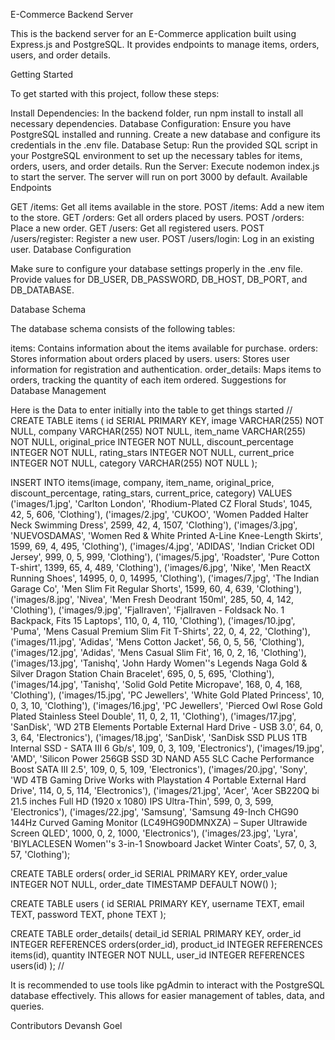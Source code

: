 E-Commerce Backend Server

This is the backend server for an E-Commerce application built using Express.js and PostgreSQL. It provides endpoints to manage items, orders, users, and order details.

Getting Started

To get started with this project, follow these steps:

Install Dependencies: In the backend folder, run npm install to install all necessary dependencies.
Database Configuration: Ensure you have PostgreSQL installed and running. Create a new database and configure its credentials in the .env file.
Database Setup: Run the provided SQL script in your PostgreSQL environment to set up the necessary tables for items, orders, users, and order details.
Run the Server: Execute nodemon index.js to start the server. The server will run on port 3000 by default.
Available Endpoints

GET /items: Get all items available in the store.
POST /items: Add a new item to the store.
GET /orders: Get all orders placed by users.
POST /orders: Place a new order.
GET /users: Get all registered users.
POST /users/register: Register a new user.
POST /users/login: Log in an existing user.
Database Configuration

Make sure to configure your database settings properly in the .env file. Provide values for DB_USER, DB_PASSWORD, DB_HOST, DB_PORT, and DB_DATABASE.

Database Schema

The database schema consists of the following tables:

items: Contains information about the items available for purchase.
orders: Stores information about orders placed by users.
users: Stores user information for registration and authentication.
order_details: Maps items to orders, tracking the quantity of each item ordered.
Suggestions for Database Management

Here is the Data to enter initially into the table to get things started
//
CREATE TABLE items (
  id SERIAL PRIMARY KEY,
  image VARCHAR(255) NOT NULL,
  company VARCHAR(255) NOT NULL,
  item_name VARCHAR(255) NOT NULL,
  original_price INTEGER NOT NULL,
  discount_percentage INTEGER NOT NULL,
  rating_stars INTEGER NOT NULL,
  current_price INTEGER NOT NULL,
  category VARCHAR(255) NOT NULL
);

INSERT INTO items(image, company, item_name, original_price, discount_percentage, rating_stars, current_price, category) VALUES 
('images/1.jpg', 'Carlton London', 'Rhodium-Plated CZ Floral Studs', 1045, 42, 5, 606, 'Clothing'), 
('images/2.jpg', 'CUKOO', 'Women Padded Halter Neck Swimming Dress', 2599, 42, 4, 1507, 'Clothing'), 
('images/3.jpg', 'NUEVOSDAMAS', 'Women Red & White Printed A-Line Knee-Length Skirts', 1599, 69, 4, 495, 'Clothing'), 
('images/4.jpg', 'ADIDAS', 'Indian Cricket ODI Jersey', 999, 0, 5, 999, 'Clothing'), 
('images/5.jpg', 'Roadster', 'Pure Cotton T-shirt', 1399, 65, 4, 489, 'Clothing'), 
('images/6.jpg', 'Nike', 'Men ReactX Running Shoes', 14995, 0, 0, 14995, 'Clothing'), 
('images/7.jpg', 'The Indian Garage Co', 'Men Slim Fit Regular Shorts', 1599, 60, 4, 639, 'Clothing'), 
('images/8.jpg', 'Nivea', 'Men Fresh Deodrant 150ml', 285, 50, 4, 142, 'Clothing'), 
('images/9.jpg', 'Fjallraven', 'Fjallraven - Foldsack No. 1 Backpack, Fits 15 Laptops', 110, 0, 4, 110, 'Clothing'), 
('images/10.jpg', 'Puma', 'Mens Casual Premium Slim Fit T-Shirts', 22, 0, 4, 22, 'Clothing'), 
('images/11.jpg', 'Adidas', 'Mens Cotton Jacket', 56, 0, 5, 56, 'Clothing'), 
('images/12.jpg', 'Adidas', 'Mens Casual Slim Fit', 16, 0, 2, 16, 'Clothing'), 
('images/13.jpg', 'Tanishq', 'John Hardy Women''s Legends Naga Gold & Silver Dragon Station Chain Bracelet', 695, 0, 5, 695, 'Clothing'), 
('images/14.jpg', 'Tanishq', 'Solid Gold Petite Micropave', 168, 0, 4, 168, 'Clothing'), 
('images/15.jpg', 'PC Jewellers', 'White Gold Plated Princess', 10, 0, 3, 10, 'Clothing'), 
('images/16.jpg', 'PC Jewellers', 'Pierced Owl Rose Gold Plated Stainless Steel Double', 11, 0, 2, 11, 'Clothing'), 
('images/17.jpg', 'SanDisk', 'WD 2TB Elements Portable External Hard Drive - USB 3.0', 64, 0, 3, 64, 'Electronics'), 
('images/18.jpg', 'SanDisk', 'SanDisk SSD PLUS 1TB Internal SSD - SATA III 6 Gb/s', 109, 0, 3, 109, 'Electronics'), 
('images/19.jpg', 'AMD', 'Silicon Power 256GB SSD 3D NAND A55 SLC Cache Performance Boost SATA III 2.5', 109, 0, 5, 109, 'Electronics'), 
('images/20.jpg', 'Sony', 'WD 4TB Gaming Drive Works with Playstation 4 Portable External Hard Drive', 114, 0, 5, 114, 'Electronics'), 
('images/21.jpg', 'Acer', 'Acer SB220Q bi 21.5 inches Full HD (1920 x 1080) IPS Ultra-Thin', 599, 0, 3, 599, 'Electronics'), 
('images/22.jpg', 'Samsung', 'Samsung 49-Inch CHG90 144Hz Curved Gaming Monitor (LC49HG90DMNXZA) – Super Ultrawide Screen QLED', 1000, 0, 2, 1000, 'Electronics'), 
('images/23.jpg', 'Lyra', 'BIYLACLESEN Women''s 3-in-1 Snowboard Jacket Winter Coats', 57, 0, 3, 57, 'Clothing');

CREATE TABLE orders(
  order_id SERIAL PRIMARY KEY,
  order_value INTEGER NOT NULL,
  order_date TIMESTAMP DEFAULT NOW()
);

CREATE TABLE users (
  id SERIAL PRIMARY KEY,
  username TEXT,
  email TEXT,
  password TEXT,
  phone TEXT
);

CREATE TABLE order_details(
  detail_id SERIAL PRIMARY KEY,
  order_id INTEGER REFERENCES orders(order_id),
  product_id INTEGER REFERENCES items(id),
  quantity INTEGER NOT NULL,
  user_id INTEGER REFERENCES users(id)
);
//

It is recommended to use tools like pgAdmin to interact with the PostgreSQL database effectively. This allows for easier management of tables, data, and queries.

Contributors
Devansh Goel
